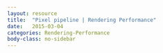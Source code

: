 ```yaml
---
layout: resource
title:  "Pixel pipeline | Rendering Performance"
date:   2015-03-04
categories: Rendering-Performance
body-class: no-sidebar
---
```

